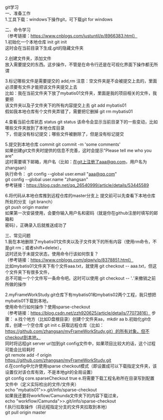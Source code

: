 git学习  
一、准备工作  
1.工具下载：windows下操作git，可下载git for windows  

二、命令学习  
（参考链接：https://www.cnblogs.com/justuntil/p/8966383.html）  
1.初始化一个本地仓库 init
git init  
这时会在当前目录下生成.git的隐藏文件夹

2.创建文件夹，添加文件  
放入需要提交的东西。这步操作，不管是在命令行还是在可视化界面下操作都无所谓  

3.标记哪些文件是需要提交的 add,rm
注意：空文件夹是不会被提交上去的，里面必须要有文件才能把该文件夹提交上去  
比如：我在当前文件夹下放了mybatis01文件夹，里面是我的项目相关的文件，我要把  
该文件夹以及子文件夹下的所有内容提交上去 git add mybatis01  
假如我本地仓库有个文件夹弄错了，需要把它删掉 git rm mybatis01

4.查看当前仓库状态 status
git status 该命令会显示当前目录下的一些变动，比如哪些文件夹放到了本地仓库目录  
下，但是没有标记提交；哪些文件被删除了，但是没有标记提交

5.提交到本地仓库 commit
git commit -m 'some comments'  
如果创建git文件夹时提供的信息不完善，这时会提示"Please tell me who you are"  
这时需要填下邮箱，用户名（比如：在git上注册了aaa@qq.com，用户名为zhangsan）  
执行命令：
git config --global user.email "aaa@qq.com"  
git config --global user.name "zhangsan"  
参考链接：https://blog.csdn.net/qq_26540999/article/details/53445589  

6.将代码从本地仓库推到远程仓库的master分支上
提交前可以先查看下本地仓库所处的分支（git branch）  
git push origin master  
如果第一次安装使用，会要你输入用户名和密码（就是你在github注册时填写的邮箱和  
密码），正确录入后就推送成功了

三、常见问题  
1.我在本地删除了mybatis01文件夹以及子文件夹下的所有内容（使用rm命令，不是git rm；或者shift+delete），  
这时还处于未提交状态，使用命令行该如何恢复？  
（参考链接：https://www.cnblogs.com/qlqwjy/p/8378851.html）  
比如mybatis01文件夹下有个文件aaa.txt，就使用 git checkout -- aaa.txt，但这个文件夹下有很多文件，  
总不可能一个个文件写一条命令吧。这时可以使用 git checkout -- '*.*'来撤销之前所做的操作  

2.myFrameWorkStudy.git仓库下有mybatis01和mybatis02两个工程，我只想把mybatis01下载到本地，  
使用命令行如何操作？使用sparse-checkout  
（参考链接：https://blog.csdn.net/zzh920625/article/details/77073816）
步骤：
a.找个地方（比如D盘根目录）创建个文件夹aa，mkdir aa
b.初始化git仓库，创建一个空仓库 git init
c.获取远程仓库（比如：https://github.com/zhangsan/myFrameWorkStudy.git）的所有对象，但不checkout到本地，  
同时将远程git server url加到git config文件中，如果项目比较大的话，这个过程可能会比较耗时  
git remote add -f origin https://github.com/zhangsan/myFrameWorkStudy.git  
d.在config中允许使用sparse checkout模式（即设置成可以下载指定文件夹，该设置仅对该仓库有效，不是本地git的全局设置）  
git config core.sparseCheckout true
e.将需要下载工程名称所在目录写到配置文件中（定义实际检出的文件/文件夹）  
echo "mybatis01">>.git/info/sparse-checkout  
如果我还要将workflow/Camunda文件夹下的内容下载过来，  
echo "workflow/Camunda">>.git/info/sparse-checkout  
f.执行拉取操作（将远程指定分支的文件夹拉取到本地）  
git pull origin master

